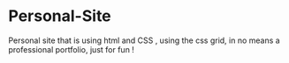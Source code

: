 # Personal-Site
Personal site that is using html and CSS , using the css grid, in no means a professional portfolio, just for fun !

